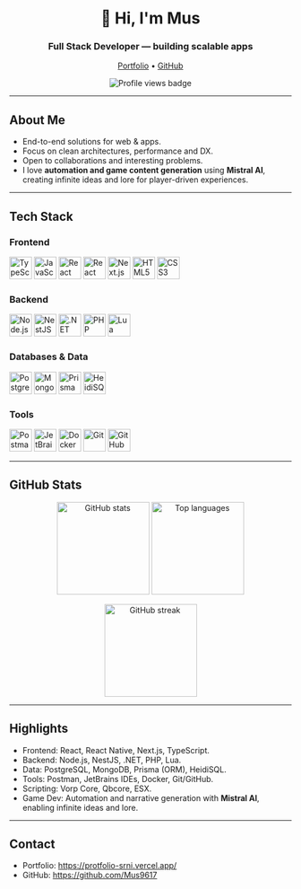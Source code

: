 <h1 align="center">👋 Hi, I'm Mus</h1>
<h3 align="center">Full Stack Developer — building scalable apps</h3>

<p align="center">
  <a href="https://protfolio-srni.vercel.app/" target="_blank">Portfolio</a>
  •
  <a href="https://github.com/Mus9617" target="_blank">GitHub</a>
</p>

<p align="center">
  <img src="https://komarev.com/ghpvc/?username=Mus9617&label=Profile%20views&style=flat-square" alt="Profile views badge" />
</p>

---

## About Me
- End-to-end solutions for web & apps.
- Focus on clean architectures, performance and DX.
- Open to collaborations and interesting problems.
- I love **automation and game content generation** using **Mistral AI**, creating infinite ideas and lore for player-driven experiences.

---

## Tech Stack

### Frontend
<p align="left">
  <img src="https://cdn.jsdelivr.net/gh/devicons/devicon/icons/typescript/typescript-original.svg" width="40" alt="TypeScript" />
  <img src="https://cdn.jsdelivr.net/gh/devicons/devicon/icons/javascript/javascript-original.svg" width="40" alt="JavaScript" />
  <img src="https://cdn.jsdelivr.net/gh/devicons/devicon/icons/react/react-original.svg" width="40" alt="React" />
  <img src="https://www.atakinteractive.com/hubfs/react-native%20(1).png" width="40" alt="React Native" />
  <img src="https://cdn.jsdelivr.net/gh/devicons/devicon/icons/nextjs/nextjs-original.svg" width="40" alt="Next.js" />
  <img src="https://cdn.jsdelivr.net/gh/devicons/devicon/icons/html5/html5-original.svg" width="40" alt="HTML5" />
  <img src="https://cdn.jsdelivr.net/gh/devicons/devicon/icons/css3/css3-original.svg" width="40" alt="CSS3" />
</p>

### Backend
<p align="left">
  <img src="https://cdn.jsdelivr.net/gh/devicons/devicon/icons/nodejs/nodejs-original.svg" width="40" alt="Node.js" />
  <img src="https://commons.wikimedia.org/wiki/Special:Redirect/file/NestJS-logo-wordmark.svg" width="40" alt="NestJS" />
  <img src="https://upload.wikimedia.org/wikipedia/commons/e/ee/.NET_Core_Logo.svg" width="40" alt=".NET" />
  <img src="https://cdn.jsdelivr.net/gh/devicons/devicon/icons/php/php-original.svg" width="40" alt="PHP" />
  <img src="https://cdn.jsdelivr.net/gh/devicons/devicon/icons/lua/lua-original.svg" width="40" alt="Lua" />
</p>

### Databases & Data
<p align="left">
  <img src="https://cdn.jsdelivr.net/gh/devicons/devicon/icons/postgresql/postgresql-original.svg" width="40" alt="PostgreSQL" />
  <img src="https://cdn.jsdelivr.net/gh/devicons/devicon/icons/mongodb/mongodb-original.svg" width="40" alt="MongoDB" />
  <img src="https://cdn.jsdelivr.net/gh/devicons/devicon/icons/prisma/prisma-original.svg" width="40" alt="Prisma" />
  <img src="https://upload.wikimedia.org/wikipedia/commons/thumb/3/32/HeidiSQL_logo_image.png/960px-HeidiSQL_logo_image.png?20200307114522" width="40" alt="HeidiSQL" />
</p>

### Tools
<p align="left">
  <img src="https://upload.wikimedia.org/wikipedia/commons/c/c2/Postman_%28software%29.png" width="40" alt="Postman" />
  <img src="https://upload.wikimedia.org/wikipedia/commons/a/ab/JetBrains_Logo.svg" width="40" alt="JetBrains" />
  <img src="https://cdn.jsdelivr.net/gh/devicons/devicon/icons/docker/docker-original.svg" width="40" alt="Docker" />
  <img src="https://cdn.jsdelivr.net/gh/devicons/devicon/icons/git/git-original.svg" width="40" alt="Git" />
  <img src="https://cdn.jsdelivr.net/gh/devicons/devicon/icons/github/github-original.svg" width="40" alt="GitHub" />
</p>

---

## GitHub Stats
<p align="center">
  <img height="165" src="https://github-readme-stats.vercel.app/api?username=Mus9617&show_icons=true&theme=radical&hide_border=true" alt="GitHub stats" />
  <img height="165" src="https://github-readme-stats.vercel.app/api/top-langs/?username=Mus9617&layout=compact&theme=radical&hide_border=true" alt="Top languages" />
</p>

<p align="center">
  <img height="165" src="https://streak-stats.demolab.com?user=Mus9617&theme=radical&hide_border=true" alt="GitHub streak" />
</p>

---

## Highlights
- Frontend: React, React Native, Next.js, TypeScript.
- Backend: Node.js, NestJS, .NET, PHP, Lua.
- Data: PostgreSQL, MongoDB, Prisma (ORM), HeidiSQL.
- Tools: Postman, JetBrains IDEs, Docker, Git/GitHub.
- Scripting: Vorp Core, Qbcore, ESX.
- Game Dev: Automation and narrative generation with **Mistral AI**, enabling infinite ideas and lore.

---

## Contact
- Portfolio: https://protfolio-srni.vercel.app/
- GitHub: https://github.com/Mus9617
